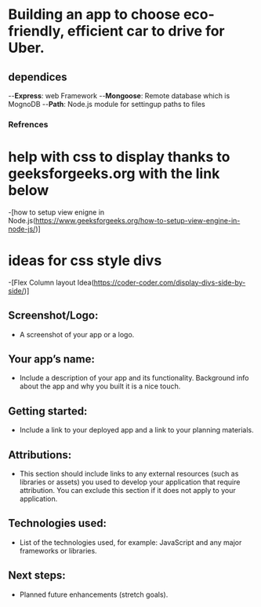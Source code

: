 # Building an app to choose eco-friendly, efficient car to drive for Uber.

## dependices 
--**Express**: web Framework
--**Mongoose**: Remote database which is MognoDB
--**Path**: Node.js module for settingup paths to files 



### Refrences
# help with css to display thanks to  geeksforgeeks.org with the link below
-[how to setup view enigne in Node.js(https://www.geeksforgeeks.org/how-to-setup-view-engine-in-node-js/)]

# ideas for css style divs
-[Flex Column layout Idea(https://coder-coder.com/display-divs-side-by-side/)]

## Screenshot/Logo:
- A screenshot of your app or a logo.

## Your app’s name:
- Include a description of your app and its functionality. Background info about the app and why you built it is a nice touch.

## Getting started: 
- Include a link to your deployed app and a link to your planning materials.

## Attributions: 
- This section should include links to any external resources (such as libraries or assets) you used to develop your application that require attribution. You can exclude this section if it does not apply to your application.

## Technologies used:
- List of the technologies used, for example: JavaScript and any major frameworks or libraries.

## Next steps:
- Planned future enhancements (stretch goals).